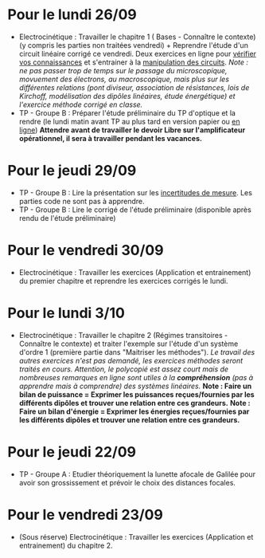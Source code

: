 # Pour le lundi 26/09
* Electrocinétique : Travailler le chapitre 1 ( Bases - Connaître le contexte)  (y compris les parties non traitées vendredi) + Reprendre l'étude d'un circuit linéaire corrigé ce vendredi. Deux exercices en ligne pour [vérifier vos connaissances](https://stanislas.edunao.com/mod/quiz/view.php?id=12828) et s'entrainer à la [manipulation des circuits](https://stanislas.edunao.com/mod/quiz/view.php?id=12829). _Note : ne pas passer trop de temps sur le passage du microscopique, movuement des électrons, au macroscopique, mais plus sur les différentes relations (pont diviseur, association de résistances, lois de Kirchoff, modélisation des dipôles linéaires, étude énergétique) et l'exercice méthode corrigé en classe._
* TP - Groupe B : Préparer l'étude préliminaire du TP d'optique et la rendre (le lundi matin avant TP au plus tard en version papier ou [en ligne](https://stanislas.edunao.com/mod/assign/view.php?id=15212))
__Attendre avant de travailler le devoir Libre sur l'amplificateur opérationnel, il sera à travailler pendant les vacances.__

# Pour le jeudi 29/09
* TP - Groupe B : Lire la présentation sur les [incertitudes de mesure](https://stanislas.edunao.com/mod/url/view.php?id=12756). Les parties code ne sont pas à apprendre.
* TP - Groupe B : Lire le corrigé de l'étude préliminaire (disponible après rendu de l'étude préliminaire)

# Pour le vendredi 30/09
* Electrocinétique : Travailler les exercices (Application et entrainement) du premier chapitre et reprendre les exercices corrigés le lundi.

# Pour le lundi 3/10
* Electrocinétique : Travailler le chapitre 2 (Régimes transitoires - Connaître le contexte) et traiter l'exemple sur l'étude d'un système d'ordre 1 (première partie dans "Maitriser les méthodes"). _Le travail des autres exercices n'est pas demandé, les exercices méthodes seront traités en cours. Attention, le polycopié est assez court mais de nombreuses remarques en ligne sont utiles à la __compréhension__ (pas à apprendre mais à comprendre) des systèmes linéaires._
__Note : Faire un bilan de puissance = Exprimer les puissances reçues/fournies par les différents dipôles et trouver une relation entre ces grandeurs.__
__Note : Faire un bilan d'énergie = Exprimer les énergies reçues/fournies par les différents dipôles et trouver une relation entre ces grandeurs.__

# Pour le jeudi 22/09
* TP - Groupe A : Etudier théoriquement la lunette afocale de Galilée pour avoir son grossissement et prévoir le choix des distances focales.

# Pour le vendredi 23/09
* (Sous réserve) Electrocinétique : Travailler les exercices (Application et entrainement) du chapitre 2.